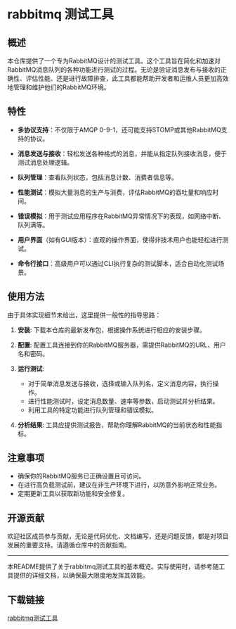 # rabbitmq 测试工具

## 概述

本仓库提供了一个专为RabbitMQ设计的测试工具。这个工具旨在简化和加速对RabbitMQ消息队列的各种功能进行测试的过程。无论是验证消息发布与接收的正确性、评估性能、还是进行故障排查，此工具都能帮助开发者和运维人员更加高效地管理和维护他们的RabbitMQ环境。

## 特性

- **多协议支持**：不仅限于AMQP 0-9-1，还可能支持STOMP或其他RabbitMQ支持的协议。
  
- **消息发送与接收**：轻松发送各种格式的消息，并能从指定队列接收消息，便于测试消息处理逻辑。
  
- **队列管理**：查看队列状态，包括消息计数、消费者信息等。
  
- **性能测试**：模拟大量消息的生产与消费，评估RabbitMQ的吞吐量和响应时间。
  
- **错误模拟**：用于测试应用程序在RabbitMQ异常情况下的表现，如网络中断、队列满等。
  
- **用户界面**（如有GUI版本）：直观的操作界面，使得非技术用户也能轻松进行测试。
  
- **命令行接口**：高级用户可以通过CLI执行复杂的测试脚本，适合自动化测试场景。

## 使用方法

由于具体实现细节未给出，这里提供一般性的指导思路：

1. **安装**: 下载本仓库的最新发布包，根据操作系统进行相应的安装步骤。
   
2. **配置**: 配置工具连接到你的RabbitMQ服务器，需提供RabbitMQ的URL、用户名和密码。
   
3. **运行测试**:
   - 对于简单消息发送与接收，选择或输入队列名，定义消息内容，执行操作。
   - 进行性能测试时，设定消息数量、速率等参数，启动测试并分析结果。
   - 利用工具的特定功能进行队列管理和错误模拟。

4. **分析结果**: 工具应提供测试报告，帮助你理解RabbitMQ的当前状态和性能指标。

## 注意事项

- 确保你的RabbitMQ服务已正确设置且可访问。
- 在进行高负载测试前，建议在非生产环境下进行，以防意外影响正常业务。
- 定期更新工具以获取新功能和安全修复。

## 开源贡献

欢迎社区成员参与贡献，无论是代码优化、文档编写，还是问题反馈，都是对项目发展的重要支持。请遵循仓库中的贡献指南。

---

本README提供了关于rabbitmq测试工具的基本概览。实际使用时，请参考随工具提供的详细文档，以确保最大限度地发挥其效能。

## 下载链接

[rabbitmq测试工具](https://pan.quark.cn/s/038529cab166)